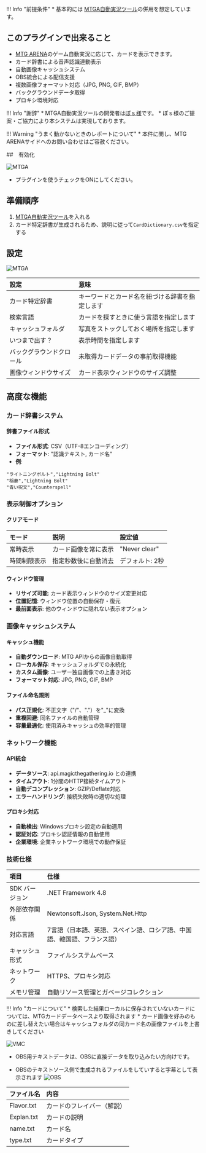 !!! Info "前提条件"
    * 基本的には [MTGA自動実況ツール](https://github.com/poslogithub/binary-dist/tree/main/mtga-commentary-automation)の併用を想定しています。


## このプラグインで出来ること

* [MTG ARENA](https://mtg-jp.com/mtgarena/)のゲーム自動実況に応じて、カードを表示できます。
* カード辞書による音声認識連動表示
* 自動画像キャッシュシステム
* OBS統合による配信支援
* 複数画像フォーマット対応（JPG, PNG, GIF, BMP）
* バックグラウンドデータ取得
* プロキシ環境対応

!!! Info "謝辞"
    * MTGA自動実況ツールの開発者は[ぽｓ様](https://twitter.com/poslog)です。
    * ぽｓ様のご提案・ご協力により本システムは実現しております。

!!! Warning "うまく動かないときのレポートについて"
    * 本件に関し、MTG ARENAサイドへのお問い合わせはご容赦ください。

##　有効化

![MTGA](images/plugin_MTGCard_p1.png)

* プラグインを使うチェックをONにしてください。

## 準備順序
1. [MTGA自動実況ツール](https://github.com/poslogithub/binary-dist/tree/main/mtga-commentary-automation)を入れる
2. カード特定辞書が生成されるため、説明に従って``CardDictionary.csv``を指定する

## 設定

![MTGA](images/plugin_MTGCard_p2.png)

|設定|意味|
|:--|:---|
|カード特定辞書|キーワードとカード名を紐づける辞書を指定します|
|検索言語|カードを探すときに使う言語を指定します|
|キャッシュフォルダ|写真をストックしておく場所を指定します|
|いつまで出す？|表示時間を指定します|
|バックグラウンドクロール|未取得カードデータの事前取得機能|
|画像ウィンドウサイズ|カード表示ウィンドウのサイズ調整|

## 高度な機能

### カード辞書システム

#### 辞書ファイル形式
* **ファイル形式**: CSV（UTF-8エンコーディング）
* **フォーマット**: "認識テキスト, カード名"
* **例**:
```csv
"ライトニングボルト","Lightning Bolt"
"稲妻","Lightning Bolt"  
"青い呪文","Counterspell"
```

### 表示制御オプション

#### クリアモード
| モード | 説明 | 設定値 |
|:------|:-----|:-------|
| 常時表示 | カード画像を常に表示 | "Never clear" |
| 時間制限表示 | 指定秒数後に自動消去 | デフォルト: 2秒 |

#### ウィンドウ管理
* **リサイズ可能**: カード表示ウィンドウのサイズ変更対応
* **位置記憶**: ウィンドウ位置の自動保存・復元
* **最前面表示**: 他のウィンドウに隠れない表示オプション

### 画像キャッシュシステム

#### キャッシュ機能
* **自動ダウンロード**: MTG APIからの画像自動取得
* **ローカル保存**: キャッシュフォルダでの永続化
* **カスタム画像**: ユーザー独自画像での上書き対応
* **フォーマット対応**: JPG, PNG, GIF, BMP

#### ファイル命名規則
* **パス正規化**: 不正文字（"/"、"."）を"_"に変換
* **重複回避**: 同名ファイルの自動管理
* **容量最適化**: 使用済みキャッシュの効率的管理

### ネットワーク機能

#### API統合
* **データソース**: api.magicthegathering.io との連携
* **タイムアウト**: 1分間のHTTP接続タイムアウト
* **自動デコンプレッション**: GZIP/Deflate対応
* **エラーハンドリング**: 接続失敗時の適切な処理

#### プロキシ対応
* **自動検出**: Windowsプロキシ設定の自動適用
* **認証対応**: プロキシ認証情報の自動使用
* **企業環境**: 企業ネットワーク環境での動作保証

### 技術仕様

| 項目 | 仕様 |
|:-----|:-----|
| SDK バージョン | .NET Framework 4.8 |
| 外部依存関係 | Newtonsoft.Json, System.Net.Http |
| 対応言語 | 7言語（日本語、英語、スペイン語、ロシア語、中国語、韓国語、フランス語）|
| キャッシュ形式 | ファイルシステムベース |
| ネットワーク | HTTPS、プロキシ対応 |
| メモリ管理 | 自動リソース管理とガベージコレクション |


!!! Info "カードについて"
    * 検索した結果ローカルに保存されていないカードについては、MTGカードデータベースより取得されます
    * カード画像を好みのものに差し替えたい場合はキャッシュフォルダの同カード名の画像ファイルを上書きしてください

![VMC](images/plugin_MTGCard_p3.png)

* OBS用テキストデータは、OBSに直接データを取り込みたい方向けです。

* OBSのテキストソース側で生成されるファイルをしていすると字幕として表示されます
![OBS](images/plugin_obsfile_p3.png)

|ファイル名|内容|
|:----|:----|
|Flavor.txt|カードのフレイバー（解説）|
|Explan.txt|カードの説明|
|name.txt|カード名|
|type.txt|カードタイプ|

